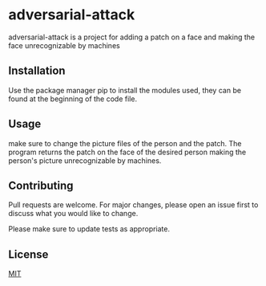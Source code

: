 # adversarial-attack

adversarial-attack is a project for adding a patch on a face and making the face unrecognizable by machines

## Installation

Use the package manager pip to install the modules used, they can be found at the beginning of the code file.

## Usage

make sure to change the picture files of the person and the patch.
The program returns the patch on the face of the desired person making the person's picture unrecognizable by machines.


## Contributing
Pull requests are welcome. For major changes, please open an issue first to discuss what you would like to change.

Please make sure to update tests as appropriate.

## License
[MIT](https://choosealicense.com/licenses/mit/)
